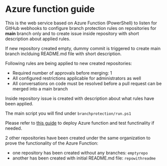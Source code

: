 # Azure function guide

This is the web service based on Azure Function (PowerShell) to listen for GitHub webhooks to configure branch protection rules on repositories for **main** branch only and to create issue inside repository with short description about applied rules.

If new repository created empty, dummy commit is triggered to create main branch inclduing README.md file with short description.

Following rules are being applied to new created repositories:

* Required number of approvals before merging: 1
* All configured restrictions applicable for administrators as well
* All conversations on code must be resolved before a pull request can be merged into a main branch

Inside repository issue is created with description about what rules have been applied.

The main script you will find under `branchprotection/run.ps1`

Please refer to [this guide](https://docs.microsoft.com/en-us/azure/azure-functions/create-first-function-vs-code-powershell) to deploy Azure function and test functinality if needed.

2 other repositories have been created under the same organization to prove the functionality of the Azure Function:

* one repository has been created without any branches: `emptyrepo`
* another has been created with initial README.md file: `repowithreadme`

